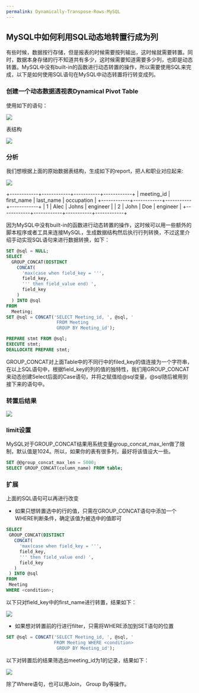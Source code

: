 ```yaml
---
permalink: Dynamically-Transpose-Rows-MySQL
---
```


## MySQL中如何利用SQL动态地转置行成为列
有些时候，数据按行存储，但是报表的时候需要按列输出，这时候就需要转置。同时，数据本身存储的行不知道共有多少，这时候需要知道需要多少列，也即是动态转置。MySQL中没有built-in的函数进行动态转置的操作，所以需要使用SQL来完成，以下是如何使用SQL语句在MySQL中动态转置将行转变成列。

### 创建一个动态数据透视表Dynamical Pivot Table

使用如下的语句：

![](/assets/img/blogs/2021-05-06/createDynamicalTable.png)

表结构

![](/assets/img/blogs/2021-05-06/createDynamicalTable1.png)



### 分析

我们想根据上面的原始数据表结构，生成如下的report，把人和职业对应起来:

![](/assets/img/blogs/2021-05-06/expectedResult.png)

+------------+------------+-----------+------------+
| meeting_id | first_name | last_name | occupation |
+------------+------------+-----------+------------+
|      1     |    Alec    |   Johns   |  engineer |
|      2     |    John    |    Doe    |  engineer |
+------------+------------+-----------+------------+

因为MySQL中没有built-in的函数进行动态转置的操作，这时候可以用一些额外的脚本程序或者工具来连接MySQL，生成数据结构然后执行行列转换，不过这里介绍手动实现SQL语句来进行数据转换，如下：

```sql
SET @sql = NULL;
SELECT
  GROUP_CONCAT(DISTINCT
    CONCAT(
      'max(case when field_key = ''',
      field_key,
      ''' then field_value end) ',
      field_key
    )
  ) INTO @sql
FROM
  Meeting;
SET @sql = CONCAT('SELECT Meeting_id, ', @sql, ' 
                   FROM Meeting 
                   GROUP BY Meeting_id');

PREPARE stmt FROM @sql;
EXECUTE stmt;
DEALLOCATE PREPARE stmt;
```

GROUP_CONCAT对上面Table中的不同行中的filed_key的值连接为一个字符串，在以上SQL语句中，根据field_key的列的值的独特性，我们用GROUP_CONCAT来动态创建Select后面的Case语句，并将之赋值给@sql变量，@sql随后被用到接下来的语句中。



### 转置后结果

![](/assets/img/blogs/2021-05-06/tranpose.png)



### limit设置

MySQL对于GROUP_CONCAT结果用系统变量group_concat_max_len做了限制，默认值是1024。所以，如果你的表有很多列，最好将该值设大一些。

```sql
SET @@group_concat_max_len = 5000;
SELECT GROUP_CONCAT(column_name) FROM table;
```



### 扩展

上面的SQL语句可以再进行改变
* 如果只想转置选中的行的值，只需在GROUP_CONCAT语句中添加一个WHERE判断条件，确定该值为被选中的值即可

 ```sql
SELECT
  GROUP_CONCAT(DISTINCT
    CONCAT(
      'max(case when field_key = ''',
      field_key,
      ''' then field_value end) ',
      field_key
    )
  ) INTO @sql
FROM
  Meeting
WHERE <condition>;
```

以下只对field_key中的first_name进行转置，结果如下：

![](/assets/img/blogs/2021-05-06/tranpose_where1.png)

* 如果想对转置前的行进行filter，只需将WHERE添加到SET语句的位置

```sql
SET @sql = CONCAT('SELECT Meeting_id, ', @sql, ' 
                  FROM Meeting WHERE <condition>
                   GROUP BY Meeting_id');
```

以下对转置后的结果筛选出meeting_id为1的记录，结果如下：

![](/assets/img/blogs/2021-05-06/tranpose_where2.png)

除了Where语句，也可以用Join， Group By等操作。

